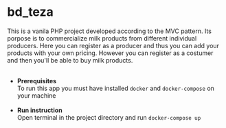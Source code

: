 # bd_teza
This is a vanila PHP project developed according to the MVC pattern.
Its porpose is to commercialize milk products from different individual producers. Here you can register as a producer and thus you can add your products with your own pricing. However you can register as a costumer and then you'll be able to buy milk products. 
<br><br>
 - <b>Prerequisites</b> <br>
To run this app you must have installed <code>docker</code> and <code>docker-compose</code> on your machine
<br><br>
 - <b>Run instruction</b><br>
 Open terminal in the project directory and run <code>docker-compose up</code>
